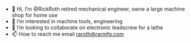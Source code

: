 - 👋 Hi, I’m @RickRoth retired mechanical engineer, owne a large machine shop for home use
- 👀 I’m interested in machine tools, engineering
- 💞️ I’m looking to collaborate on electronic leadscrew for a lathe
- 📫 How to reach me email raroth@rarmfg.com

<!---
RickRoth/RickRoth is a ✨ special ✨ repository because its `README.md` (this file) appears on your GitHub profile.
You can click the Preview link to take a look at your changes.
--->
